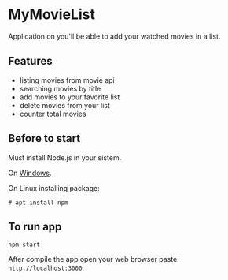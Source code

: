 # MyMovieList
Application on you'll be able to add your watched movies in a list.

## Features
- listing movies from movie api
- searching movies by title
- add movies to your favorite list
- delete movies from your list
- counter total movies

## Before to start
Must install Node.js in your sistem.</br>

On [Windows](https://nodejs.org/es/download/).

On Linux installing package:
    
    # apt install npm

## To run app
    npm start
After compile the app open your web browser paste: `http://localhost:3000`.
